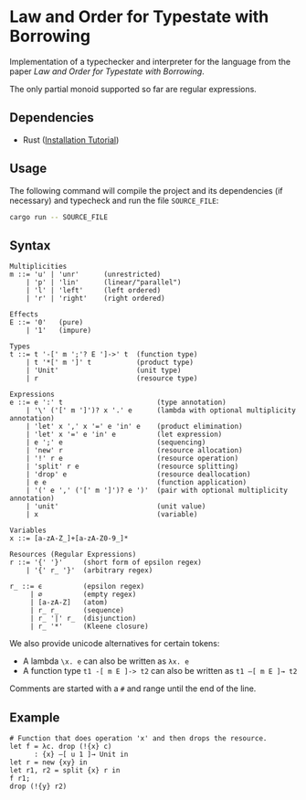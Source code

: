 # Law and Order for Typestate with Borrowing

Implementation of a typechecker and interpreter for the language from the paper
*Law and Order for Typestate with Borrowing*.

The only partial monoid supported so far are regular expressions.

## Dependencies

- Rust ([Installation Tutorial](https://www.rust-lang.org/tools/install))

## Usage

The following command will compile the project and its dependencies (if necessary) and
typecheck and run the file `SOURCE_FILE`:

```bash
cargo run -- SOURCE_FILE
```

## Syntax

```
Multiplicities
m ::= 'u' | 'unr'      (unrestricted)
    | 'p' | 'lin'      (linear/"parallel")
    | 'l' | 'left'     (left ordered)
    | 'r' | 'right'    (right ordered)

Effects
E ::= '0'   (pure)
    | '1'   (impure)

Types
t ::= t '-[' m ';'? E ']->' t  (function type)
    | t '*[' m ']' t           (product type)
    | 'Unit'                   (unit type)
    | r                        (resource type)

Expressions
e ::= e ':' t                       (type annotation)
    | '\' ('[' m ']')? x '.' e      (lambda with optional multiplicity annotation)
    | 'let' x ',' x '=' e 'in' e    (product elimination)
    | 'let' x '=' e 'in' e          (let expression)
    | e ';' e                       (sequencing)
    | 'new' r                       (resource allocation)
    | '!' r e                       (resource operation)
    | 'split' r e                   (resource splitting)
    | 'drop' e                      (resource deallocation)
    | e e                           (function application)
    | '(' e ',' ('[' m ']')? e ')'  (pair with optional multiplicity annotation)
    | 'unit'                        (unit value)
    | x                             (variable)
    
Variables
x ::= [a-zA-Z_]+[a-zA-Z0-9_]*

Resources (Regular Expressions)
r ::= '{' '}'     (short form of epsilon regex)
    | '{' r_ '}'  (arbitrary regex)
    
r_ ::= ϵ          (epsilon regex)
     | ∅          (empty regex)
     | [a-zA-Z]   (atom)
     | r_ r_      (sequence)
     | r_ '|' r_  (disjunction)
     | r_ '*'     (Kleene closure)
```

We also provide unicode alternatives for certain tokens:
- A lambda `\x. e` can also be written as `λx. e`
- A function type `t1 -[ m E ]-> t2` can also be written as `t1 –[ m E ]→ t2`

Comments are started with a `#` and range until the end of the line.

## Example

```
# Function that does operation 'x' and then drops the resource.
let f = λc. drop (!{x} c) 
      : {x} –[ u 1 ]→ Unit in
let r = new {xy} in
let r1, r2 = split {x} r in
f r1;
drop (!{y} r2)
```

